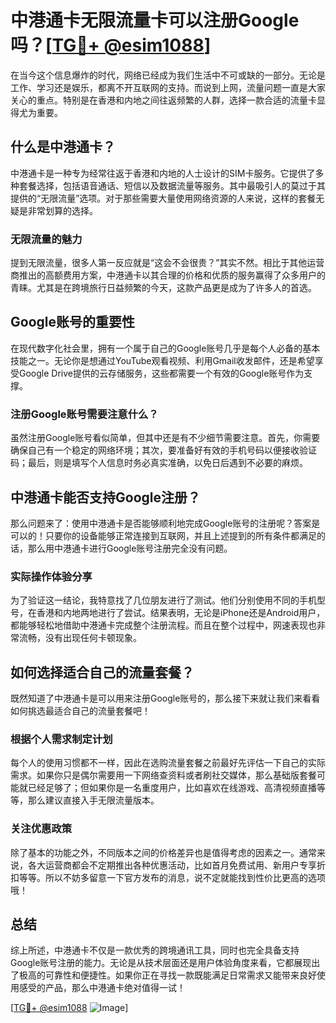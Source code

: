 # 中港通卡无限流量卡可以注册Google吗？[[TG💪+ @esim1088](https://t.me/s/esim1088)]

在当今这个信息爆炸的时代，网络已经成为我们生活中不可或缺的一部分。无论是工作、学习还是娱乐，都离不开互联网的支持。而说到上网，流量问题一直是大家关心的重点。特别是在香港和内地之间往返频繁的人群，选择一款合适的流量卡显得尤为重要。

## 什么是中港通卡？

中港通卡是一种专为经常往返于香港和内地的人士设计的SIM卡服务。它提供了多种套餐选择，包括语音通话、短信以及数据流量等服务。其中最吸引人的莫过于其提供的“无限流量”选项。对于那些需要大量使用网络资源的人来说，这样的套餐无疑是非常划算的选择。

### 无限流量的魅力

提到无限流量，很多人第一反应就是“这会不会很贵？”其实不然。相比于其他运营商推出的高额费用方案，中港通卡以其合理的价格和优质的服务赢得了众多用户的青睐。尤其是在跨境旅行日益频繁的今天，这款产品更是成为了许多人的首选。

## Google账号的重要性

在现代数字化社会里，拥有一个属于自己的Google账号几乎是每个人必备的基本技能之一。无论你是想通过YouTube观看视频、利用Gmail收发邮件，还是希望享受Google Drive提供的云存储服务，这些都需要一个有效的Google账号作为支撑。

### 注册Google账号需要注意什么？

虽然注册Google账号看似简单，但其中还是有不少细节需要注意。首先，你需要确保自己有一个稳定的网络环境；其次，要准备好有效的手机号码以便接收验证码；最后，则是填写个人信息时务必真实准确，以免日后遇到不必要的麻烦。

## 中港通卡能否支持Google注册？

那么问题来了：使用中港通卡是否能够顺利地完成Google账号的注册呢？答案是可以的！只要你的设备能够正常连接到互联网，并且上述提到的所有条件都满足的话，那么用中港通卡进行Google账号注册完全没有问题。

### 实际操作体验分享

为了验证这一结论，我特意找了几位朋友进行了测试。他们分别使用不同的手机型号，在香港和内地两地进行了尝试。结果表明，无论是iPhone还是Android用户，都能够轻松地借助中港通卡完成整个注册流程。而且在整个过程中，网速表现也非常流畅，没有出现任何卡顿现象。

## 如何选择适合自己的流量套餐？

既然知道了中港通卡是可以用来注册Google账号的，那么接下来就让我们来看看如何挑选最适合自己的流量套餐吧！

### 根据个人需求制定计划

每个人的使用习惯都不一样，因此在选购流量套餐之前最好先评估一下自己的实际需求。如果你只是偶尔需要用一下网络查资料或者刷社交媒体，那么基础版套餐可能就已经足够了；但如果你是一名重度用户，比如喜欢在线游戏、高清视频直播等等，那么建议直接入手无限流量版本。

### 关注优惠政策

除了基本的功能之外，不同版本之间的价格差异也是值得考虑的因素之一。通常来说，各大运营商都会不定期推出各种优惠活动，比如首月免费试用、新用户专享折扣等等。所以不妨多留意一下官方发布的消息，说不定就能找到性价比更高的选项哦！

## 总结

综上所述，中港通卡不仅是一款优秀的跨境通讯工具，同时也完全具备支持Google账号注册的能力。无论是从技术层面还是用户体验角度来看，它都展现出了极高的可靠性和便捷性。如果你正在寻找一款既能满足日常需求又能带来良好使用感受的产品，那么中港通卡绝对值得一试！

[[TG💪+ @esim1088](https://t.me/s/esim1088) ![Image](https://i.postimg.cc/4NQfJmqS/Snipaste-2025-05-13-00-14-12.png)]